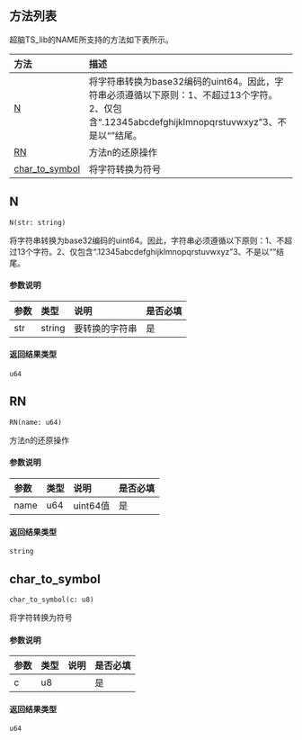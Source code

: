 ## 方法列表
超脑TS_lib的NAME所支持的方法如下表所示。

| 方法                                                                                        | 描述                                                 |
| :------------------------------------------------------------------------------------------| :----------------------------------------------------|
| [N](docs-cn/ts-lib/05-lib-name#N)                           |将字符串转换为base32编码的uint64。因此，字符串必须遵循以下原则：1、不超过13个字符。2、仅包含“.12345abcdefghijklmnopqrstuvwxyz”3、不是以“”结尾。                             |
| [RN](docs-cn/ts-lib/05-lib-name#RN)                           |方法n的还原操作                             |
| [char_to_symbol](docs-cn/ts-lib/05-lib-name#char_to_symbol)                           |将字符转换为符号|


## N
```
N(str: string)
```
将字符串转换为base32编码的uint64。因此，字符串必须遵循以下原则：1、不超过13个字符。2、仅包含“.12345abcdefghijklmnopqrstuvwxyz”3、不是以“”结尾。

#### 参数说明
|参数               |类型    |说明                            |是否必填|
| :----------------| :------| :-----------------------------|:-----|
|str              |string  |要转换的字符串                     |是     |

#### 返回结果类型
`u64`

## RN
```
RN(name: u64)
```
方法n的还原操作

#### 参数说明
|参数               |类型    |说明                            |是否必填|
| :----------------| :------| :-----------------------------|:-----|
|name              |u64  |uint64值                     |是     |

#### 返回结果类型
`string`

## char_to_symbol
```
char_to_symbol(c: u8)
```
将字符转换为符号

#### 参数说明
|参数               |类型    |说明                            |是否必填|
| :----------------| :------| :-----------------------------|:-----|
|c              |u8  |                     |是     |

#### 返回结果类型
`u64`
